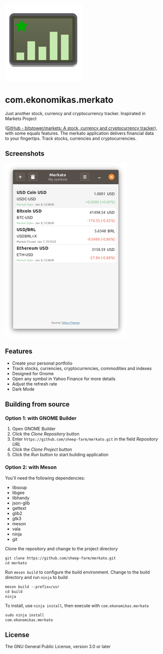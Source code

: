 
![](data/icons/com.ekonomikas.merkato.svg?raw=true)

# com.ekonomikas.merkato

Just another stock, currency and cryptocurrency tracker. Inspirated in Markets Project 

([GitHub - bitstower/markets: A stock, currency and cryptocurrency tracker](https://github.com/bitstower/markets)), with some equals features.
The merkato application delivers financial data to your fingertips. Track stocks, currencies and cryptocurrencies.

## Screenshots

![](preview.png?raw=true)

## Features

* Create your personal portfolio
* Track stocks, currencies, cryptocurrencies, commodities and indexes
* Designed for Gnome
* Open any symbol in Yahoo Finance for more details
* Adjust the refresh rate
* Dark Mode

## Building from source

### Option 1: with GNOME Builder

1. Open GNOME Builder
2. Click the _Clone Repository_ button
3. Enter `https://github.com/sheep-farm/merkato.git` in the field _Repository URL_
4. Click the _Clone Project_ button
5. Click the _Run_ button to start building application

### Option 2: with Meson

You'll need the following dependencies:

* libsoup
* libgee
* libhandy
* json-glib
* gettext
* glib2
* gtk3
* meson
* vala
* ninja
* git

Clone the repository and change to the project directory

```
git clone https://github.com/sheep-farm/merkato.git
cd merkato
```

Run `meson build` to configure the build environment. Change to the build directory and run `ninja` to build

```
meson build --prefix=/usr
cd build
ninja
```

To install, use `ninja install`, then execute with `com.ekonomikas.merkato`

```
sudo ninja install
com.ekonomikas.merkato
```

## License

The GNU General Public License, version 3.0 or later
